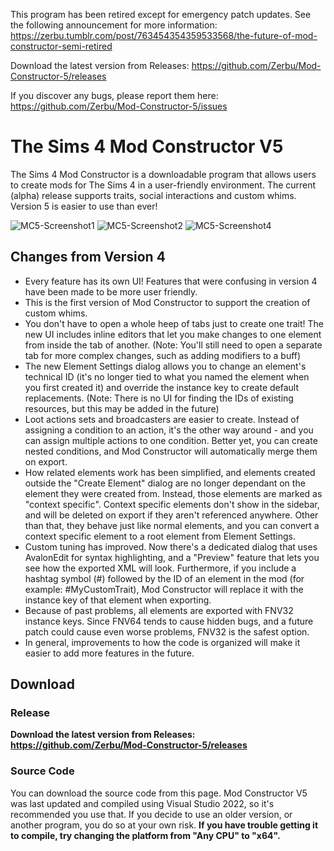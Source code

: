 This program has been retired except for emergency patch updates. See the following announcement for more information: https://zerbu.tumblr.com/post/763454354359533568/the-future-of-mod-constructor-semi-retired

Download the latest version from Releases: https://github.com/Zerbu/Mod-Constructor-5/releases

If you discover any bugs, please report them here: https://github.com/Zerbu/Mod-Constructor-5/issues

# The Sims 4 Mod Constructor V5
The Sims 4 Mod Constructor is a downloadable program that allows users to create mods for The Sims 4 in a user-friendly environment. The current (alpha) release supports traits, social interactions and custom whims. Version 5 is easier to use than ever!

![MC5-Screenshot1](https://user-images.githubusercontent.com/1247536/148651277-7400c0ce-49c3-4fae-bf8d-10748bab507c.png)
![MC5-Screenshot2](https://user-images.githubusercontent.com/1247536/148651278-e22588c5-42c8-4b74-b8a8-535352b89709.png)
![MC5-Screenshot4](https://user-images.githubusercontent.com/1247536/148651280-e3c2fe9f-7e6e-455f-b7fa-b95586d0f77f.png)

## Changes from Version 4
* Every feature has its own UI! Features that were confusing in version 4 have been made to be more user friendly.
* This is the first version of Mod Constructor to support the creation of custom whims.
* You don't have to open a whole heep of tabs just to create one trait! The new UI includes inline editors that let you make changes to one element from inside the tab of another. (Note: You'll still need to open a separate tab for more complex changes, such as adding modifiers to a buff)
* The new Element Settings dialog allows you to change an element's technical ID (it's no longer tied to what you named the element when you first created it) and override the instance key to create default replacements. (Note: There is no UI for finding the IDs of existing resources, but this may be added in the future)
* Loot actions sets and broadcasters are easier to create. Instead of assigning a condition to an action, it's the other way around - and you can assign multiple actions to one condition. Better yet, you can create nested conditions, and Mod Constructor will automatically merge them on export.
* How related elements work has been simplified, and elements created outside the "Create Element" dialog are no longer dependant on the element they were created from. Instead, those elements are marked as "context specific". Context specific elements don't show in the sidebar, and will be deleted on export if they aren't referenced anywhere. Other than that, they behave just like normal elements, and you can convert a context specific element to a root element from Element Settings.
* Custom tuning has improved. Now there's a dedicated dialog that uses AvalonEdit for syntax highlighting, and a "Preview" feature that lets you see how the exported XML will look. Furthermore, if you include a hashtag symbol (#) followed by the ID of an element in the mod (for example: #MyCustomTrait), Mod Constructor will replace it with the instance key of that element when exporting.
* Because of past problems, all elements are exported with FNV32 instance keys. Since FNV64 tends to cause hidden bugs, and a future patch could cause even worse problems, FNV32 is the safest option.
* In general, improvements to how the code is organized will make it easier to add more features in the future.

## Download
### Release
**Download the latest version from Releases: https://github.com/Zerbu/Mod-Constructor-5/releases**

### Source Code
You can download the source code from this page. Mod Constructor V5 was last updated and compiled using Visual Studio 2022, so it's recommended you use that. If you decide to use an older version, or another program, you do so at your own risk. **If you have trouble getting it to compile, try changing the platform from "Any CPU" to "x64".**
